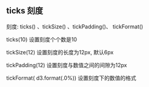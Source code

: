 ## ticks 刻度

刻度: ticks() 、tickSize() 、tickPadding()、 tickFormat()

ticks(10)  设置刻度个个数是10

tickSize(12) 设置刻度的长度为12px, 默认6px

tickPadding(12) 设置刻度与数值之间的间隙为12px

tickFormat( d3.format(.0%)) 设置刻度下的数值的格式